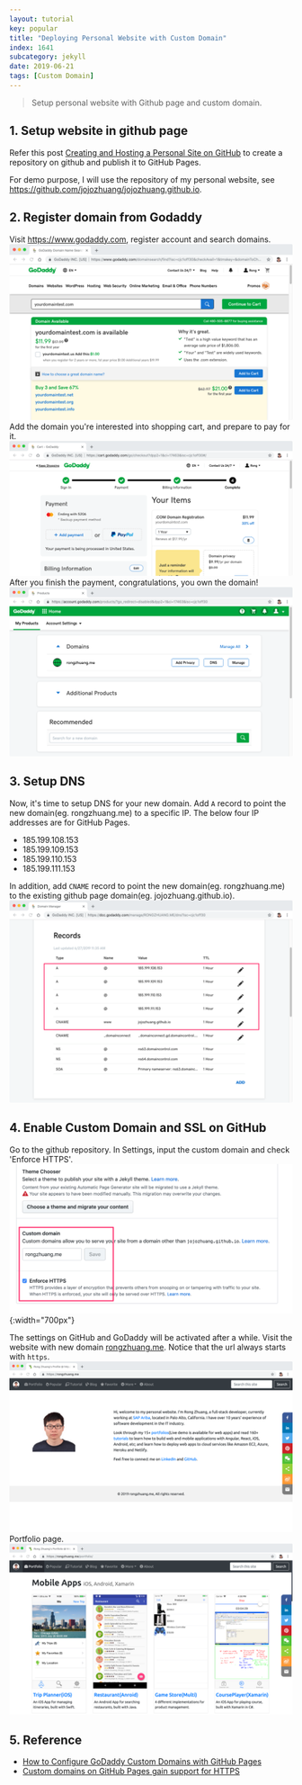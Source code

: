 ```yaml
---
layout: tutorial
key: popular
title: "Deploying Personal Website with Custom Domain"
index: 1641
subcategory: jekyll
date: 2019-06-21
tags: [Custom Domain]
---
```


> Setup personal website with Github page and custom domain.

## 1. Setup website in github page
Refer this post [Creating and Hosting a Personal Site on GitHub](http://jmcglone.com/guides/github-pages/) to create a repository on github and publish it to GitHub Pages.

For demo purpose, I will use the repository of my personal website, see https://github.com/jojozhuang/jojozhuang.github.io.

## 2. Register domain from Godaddy
Visit https://www.godaddy.com, register account and search domains.
![image](/public/images/jekyll/1641/godaddy_searchdomain.png)
Add the domain you're interested into shopping cart, and prepare to pay for it.
![image](/public/images/jekyll/1641/godaddy_cart.png)
After you finish the payment, congratulations, you own the domain!
![image](/public/images/jekyll/1641/godaddy_domain.png)

## 3. Setup DNS
Now, it's time to setup DNS for your new domain. Add `A` record to point the new domain(eg. rongzhuang.me) to a specific IP. The below four IP addresses are for GitHub Pages.
* 185.199.108.153
* 185.199.109.153
* 185.199.110.153
* 185.199.111.153

In addition, add `CNAME` record to point the new domain(eg. rongzhuang.me) to the existing github page domain(eg. jojozhuang.github.io).
![image](/public/images/jekyll/1641/godaddy_adddns.png)

## 4. Enable Custom Domain and SSL on GitHub
Go to the github repository. In Settings, input the custom domain and check 'Enforce HTTPS'.
![image](/public/images/jekyll/1641/custom_domain.png){:width="700px"}

The settings on GitHub and GoDaddy will be activated after a while. Visit the website with new domain [rongzhuang.me](rongzhuang.me). Notice that the url always starts with `https`.
![image](/public/images/jekyll/1641/rongzhuang_home.png)
Portfolio page.
![image](/public/images/jekyll/1641/rongzhuang_portfolio.png)

## 5. Reference
* [How to Configure GoDaddy Custom Domains with GitHub Pages](https://medium.com/@supriyakankure/how-to-add-a-custom-domain-to-your-github-page-with-godaddy-84495781143e)
* [Custom domains on GitHub Pages gain support for HTTPS](https://github.blog/2018-05-01-github-pages-custom-domains-https/)
